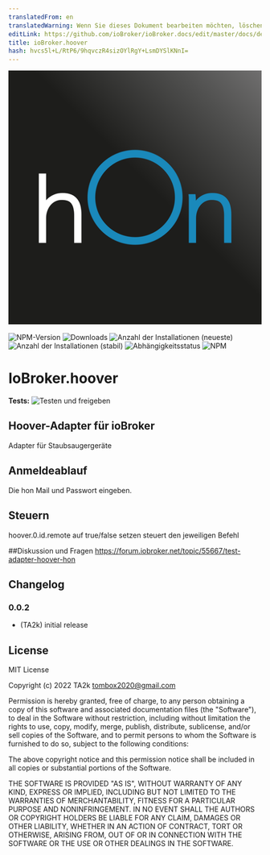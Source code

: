 ```yaml
---
translatedFrom: en
translatedWarning: Wenn Sie dieses Dokument bearbeiten möchten, löschen Sie bitte das Feld "translationsFrom". Andernfalls wird dieses Dokument automatisch erneut übersetzt
editLink: https://github.com/ioBroker/ioBroker.docs/edit/master/docs/de/adapterref/iobroker.hoover/README.md
title: ioBroker.hoover
hash: hvcs5l+L/RtP6/9hqvczR4sizOYlRgY+LsmDYSlKNnI=
---
```

![Logo](../../../en/adapterref/iobroker.hoover/admin/hoover.png)

![NPM-Version](https://img.shields.io/npm/v/iobroker.hoover.svg)
![Downloads](https://img.shields.io/npm/dm/iobroker.hoover.svg)
![Anzahl der Installationen (neueste)](https://iobroker.live/badges/hoover-installed.svg)
![Anzahl der Installationen (stabil)](https://iobroker.live/badges/hoover-stable.svg)
![Abhängigkeitsstatus](https://img.shields.io/david/TA2k/iobroker.hoover.svg)
![NPM](https://nodei.co/npm/iobroker.hoover.png?downloads=true)

# IoBroker.hoover
**Tests:** ![Testen und freigeben](https://github.com/TA2k/ioBroker.hoover/workflows/Test%20and%20Release/badge.svg)

## Hoover-Adapter für ioBroker
Adapter für Staubsaugergeräte

## Anmeldeablauf
Die hon Mail und Passwort eingeben.

## Steuern
hoover.0.id.remote auf true/false setzen steuert den jeweiligen Befehl

##Diskussion und Fragen
<https://forum.iobroker.net/topic/55667/test-adapter-hoover-hon>

## Changelog

### 0.0.2
* (TA2k) initial release

## License
MIT License

Copyright (c) 2022 TA2k <tombox2020@gmail.com>

Permission is hereby granted, free of charge, to any person obtaining a copy
of this software and associated documentation files (the "Software"), to deal
in the Software without restriction, including without limitation the rights
to use, copy, modify, merge, publish, distribute, sublicense, and/or sell
copies of the Software, and to permit persons to whom the Software is
furnished to do so, subject to the following conditions:

The above copyright notice and this permission notice shall be included in all
copies or substantial portions of the Software.

THE SOFTWARE IS PROVIDED "AS IS", WITHOUT WARRANTY OF ANY KIND, EXPRESS OR
IMPLIED, INCLUDING BUT NOT LIMITED TO THE WARRANTIES OF MERCHANTABILITY,
FITNESS FOR A PARTICULAR PURPOSE AND NONINFRINGEMENT. IN NO EVENT SHALL THE
AUTHORS OR COPYRIGHT HOLDERS BE LIABLE FOR ANY CLAIM, DAMAGES OR OTHER
LIABILITY, WHETHER IN AN ACTION OF CONTRACT, TORT OR OTHERWISE, ARISING FROM,
OUT OF OR IN CONNECTION WITH THE SOFTWARE OR THE USE OR OTHER DEALINGS IN THE
SOFTWARE.